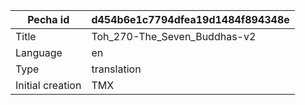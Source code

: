 |Pecha id | d454b6e1c7794dfea19d1484f894348e
| --- | --- 
|Title | Toh_270-The_Seven_Buddhas-v2 
|Language | en
|Type | translation
|Initial creation | TMX
